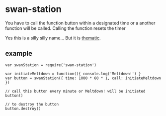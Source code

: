 # swan-station
You have to call the function button within a designated time or a another function will be called. 
Calling the function resets the timer

Yes this is a silly silly name... But it is [thematic](http://lostpedia.wikia.com/wiki/Pushing_the_button).

## example

```javacript
var swanStation = require('swan-station')

var initiateMeltdown = function(){ console.log('Meltdown!') }
var button = swanStation({ time: 1000 * 60 * 1, call: initiateMeltdown })

// call this button every minute or Meltdown! will be initiated
button()

// to destroy the button
button.destroy()
```
